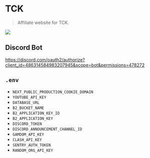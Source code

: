# TCK
> Affiliate website for TCK.

![](https://wakatime.com/badge/user/6b7d9181-edde-4a25-857c-e7101bfee7ea/project/37e24fb3-b1db-4114-a105-eb5412ae4287.svg?style=for-the-badge)

## Discord Bot
https://discord.com/oauth2/authorize?client_id=486314584983207945&scope=bot&permissions=478272

## `.env`
- `NEXT_PUBLIC_PRODUCTION_COOKIE_DOMAIN`
- `YOUTUBE_API_KEY`
- `DATABASE_URL`
- `B2_BUCKET_NAME`
- `B2_APPLICATION_KEY_ID`
- `B2_APPLICATION_KEY`
- `DISCORD_TOKEN`
- `DISCORD_ANNOUNCEMENT_CHANNEL_ID`
- `GAMDOM_API_KEY`
- `CLASH_API_KEY`
- `SENTRY_AUTH_TOKEN`
- `RANDOM_ORG_API_KEY`
